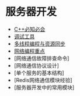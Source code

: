 # 服务器开发

* [C++必知必会](./cpp_bizhibihui.md)
* [调试工具](./tool_debug.md)
* [多线程编程与资源同步](./multi_thread_resource_synchronization.md)
* [网络编程重点](./net.md)
* [网络通信故障排查命令]
* [网络通信协议设计]
* [单个服务的基本结构]
* [Redis网络通信模块经验]
* [服务器开发中的常用模块]
